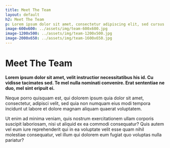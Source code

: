 ```yaml
---
title: Meet The Team
layout: default
h2: Meet The Team
p: Lorem ipsum dolor sit amet, consectetur adipiscing elit, sed cursus nunc quis vehicula tempor.
image-600x600: ../assets/img/team-600x600.jpg
image-1200x500: ../assets/img/team-1200x500.jpg
image-2000x650: ../assets/img/team-1600x650.jpg
---
```


<h1>Meet The Team</h1>
<p><strong>Lorem ipsum dolor sit amet, velit instructior necessitatibus his id. Cu vidisse tacimates sed. Te mel nulla nominati convenire. Erat sententiae ne duo, mel sint eripuit ei.</strong></p>
<p>Neque porro quisquam est, qui dolorem ipsum quia dolor sit amet, consectetur, adipisci velit, sed quia non numquam eius modi tempora incidunt ut labore et dolore magnam aliquam quaerat voluptatem.</p>
<p>Ut enim ad minima veniam, quis nostrum exercitationem ullam corporis suscipit laboriosam, nisi ut aliquid ex ea commodi consequatur? Quis autem vel eum iure reprehenderit qui in ea voluptate velit esse quam nihil molestiae consequatur, vel illum qui dolorem eum fugiat quo voluptas nulla pariatur?</p>
